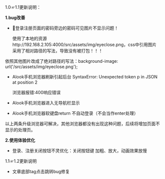 1.0☞1.1更新说明：

**1.bug改善**

+ :imp:登录注册页面的密码旁边的密码可见图片不显示问题！

  使用了本地的资源http://192.168.2.105:4000/src/assets/img/eyeclose.png，css中引用图片采用了相对路径的写法，导致没有被打包！！！

依照其他图片改成了绝对路径的写法：background-image: url('/src/assets/img/eyeclose.png');



+ Alook手机浏览器刷新引起后台 SyntaxError: Unexpected token p in JSON at position 2

  浏览器报错:400响应错误

+ Alook手机浏览器进入无导航栏显示

+ Alook手机浏览器软键盘return 不自动登录（不会当作enter处理）

以上两条升级浏览器可解决，其他浏览器都没有出现这种问题，后续将增加页面不显示的处理页。



**2.使用体验优化**

+ 登录、注册关闭按钮不灵优化：关闭按钮键 加粗、放大，动画效果放慢



1.1☞1.2更新说明

+ 文章底部tag点击跳转bug修复

